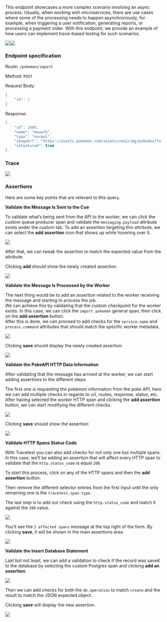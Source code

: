 This endpoint showcases a more complex scenario involving an async process. Usually, when working with microservices, there are use cases where some of the processing needs to happen asynchronously, for example, when triggering a user notification, generating reports, or processing a payment order. With this endpoint, we provide an example of how users can implement trace-based testing for such scenarios.

![](../img/516816935/518193157.png)![](../img/516816935/517898257.png)

### **Endpoint specification**

Route: `/pokemon/import`

Method: `POST`

Request Body:

```java
{
    "id": 1
}
```

Response:

```java
{
    "id": 1000,
    "name": "meowth",
    "type": "normal",
    "imageUrl": "https://assets.pokemon.com/assets/cms2/img/pokedex/full/052.png",
    "isFeatured": true
}
```

### **Trace**

![](../img/516816935/517406782.png)

### **Assertions**

Here are some key points that are relevant to this query.

**Validate the Message Is Sent to the Cue**

To validate what’s being sent from the API to the worker, we can click the custom queue producer span and validate the `messaging.payload` attribute exists under the custom tab. To add an assertion targeting this attribute, we can select the **add assertion** icon that shows up while hovering over it.

![](../img/516816935/519602177.png)

After that, we can tweak the assertion to match the expected value from the attribute.

Clicking **add** should show the newly created assertion.

![](../img/516816935/519667713.png)

**Validate the Message Is Processed by the Worker**

The next thing would be to add an assertion related to the worker receiving the message and starting to process the job.  
We can achieve this by validating that the custom checkpoint for the worker exists. In this case, we can click the `import pokemon` general span, then click on the **add assertion** button.  
After this is done, we can proceed to add checks for the `service.name` and `process.command` attributes that should match the specific worker metadata.

![](../img/516816935/519798785.png)

Clicking **save** should display the newly created assertion

![](../img/516816935/519864321.png)

**Validate the PokeAPI HTTP Data Information**

After validating that the message has arrived at the worker, we can start adding assertions to the different steps.

The first one is requesting the pokemon information from the poke API, here we can add multiple checks in regards to url, routes, response, status, etc.  
After having selected the worker HTTP span and clicking the **add assertion** button, we can start modifying the different checks.

![](../img/516816935/519897089.png)

Clicking **save** should show the assertion:

![](../img/516816935/519962625.png)

**Validate HTTP Spans Status Code**

With Tracetest you can also add checks for not only one but multiple spans. In this case, we’ll be adding an assertion that will affect every HTTP span to validate that the `http.status_code` is equal `200`.

To start this process, click on any of the HTTP spans and then the **add assertion** button.

Then remove the different selector entries from the first input until the only remaining one is the `tracetest.span.type`.

The last step is to add our check using the `http.status_code` and match it against the `200` value.

![](../img/516816935/519602183.png)

You’ll see the `2 affected spans` message at the top right of the form. By clicking **save**, it will be shown in the main assertions area.

![](../img/516816935/520028161.png)

**Validate the Insert Database Statement**

Last but not least, we can add a validation to check if the record was saved to the database by selecting the custom Postgres span and clicking **add an assertion**.

![](../img/516816935/520093697.png)

Then we can add checks for both the `db.operation` to match `create` and the result to match the JSON expected object.

Clicking **save** will display the new assertion.

![](../img/516816935/520159233.png)